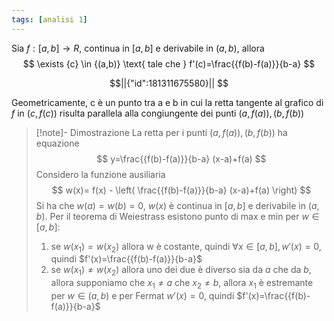 ```yaml
---
tags: [analisi 1]
---
```

Sia $f:[a,b]\to R$, continua in $[a,b]$ e derivabile in $(a,b)$, allora
$$
\exists {c} \in {(a,b)} \text{ tale che } f'(c)=\frac{{f(b)-f(a)}}{b-a} 
$$
```math
||{"id":181311675580}||


```
Geometricamente, c è un punto tra a e b in cui la retta tangente al grafico di $f$ in $(c,f(c))$ risulta parallela alla congiungente dei punti $(a,f(a)),(b,f(b))$

>[!note]- Dimostrazione
>La retta per i punti $(a,f(a)),(b,f(b))$ ha equazione
>$$
>y=\frac{{f(b)-f(a)}}{b-a} (x-a)+f(a)
>$$
>Considero la funzione ausiliaria
>$$
>w(x)= f(x) - \left( \frac{{f(b)-f(a)}}{b-a} (x-a)+f(a) \right)
>$$
>Si ha che $w(a)=w(b)=0$, $w(x)$ è continua in $[a,b]$ e derivabile in $(a,b)$.
>Per il teorema di Weiestrass esistono punto di max e min per $w \in [a,b]$:
>1. se $w(x_{1})=w(x_{2})$ allora w è costante, quindi $\forall {x} \in {[a,b]}, w'(x)=0$, quindi $f'(x)=\frac{{f(b)-f(a)}}{b-a}$
>2. se $w(x_{1})\neq w(x_{2})$ allora uno dei due è diverso sia da $a$ che da $b$, allora supponiamo che $x_{1}\neq a$ che $x_{2}\neq b$, allora $x_{1}$ è estremante per $w \in (a,b)$ e per Fermat $w'(x)=0$, quindi $f'(x)=\frac{{f(b)-f(a)}}{b-a}$